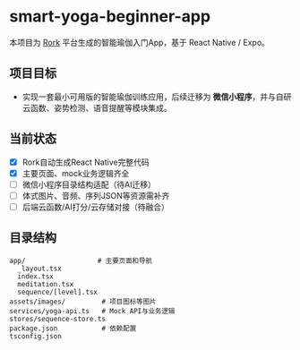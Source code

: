 # smart-yoga-beginner-app

本项目为 [Rork](https://rork.com) 平台生成的智能瑜伽入门App，基于 React Native / Expo。

## 项目目标

- 实现一套最小可用版的智能瑜伽训练应用，后续迁移为 **微信小程序**，并与自研云函数、姿势检测、语音提醒等模块集成。

## 当前状态

- [x] Rork自动生成React Native完整代码
- [x] 主要页面、mock业务逻辑齐全
- [ ] 微信小程序目录结构适配（待AI迁移）
- [ ] 体式图片、音频、序列JSON等资源需补齐
- [ ] 后端云函数/AI打分/云存储对接（待融合）

## 目录结构
```text
app/                  # 主要页面和导航
  _layout.tsx
  index.tsx
  meditation.tsx
  sequence/[level].tsx
assets/images/         # 项目图标等图片
services/yoga-api.ts   # Mock API与业务逻辑
stores/sequence-store.ts
package.json           # 依赖配置
tsconfig.json
